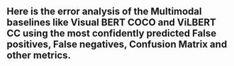 ## Here is the error analysis of the Multimodal baselines like Visual BERT COCO and ViLBERT CC using the most confidently predicted False positives, False negatives, Confusion Matrix and other metrics.
